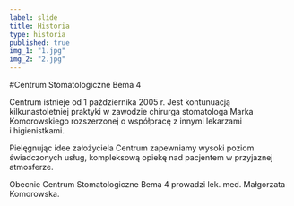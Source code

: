 ```yaml
---
label: slide
title: Historia
type: historia
published: true
img_1: "1.jpg"
img_2: "2.jpg"
---
```


#Centrum Stomatologiczne Bema 4

Centrum istnieje od 1 października 2005 r. Jest kontunuacją kilkunastoletniej praktyki w&nbsp;zawodzie chirurga stomatologa Marka Komorowskiego rozszerzonej o&nbsp;współpracę z&nbsp;innymi lekarzami i&nbsp;higienistkami.

Pielęgnując idee założyciela Centrum zapewniamy wysoki poziom świadczonych usług, kompleksową opiekę nad pacjentem w&nbsp;przyjaznej atmosferze.

Obecnie Centrum Stomatologiczne Bema&nbsp;4 prowadzi lek. med. Małgorzata Komorowska.